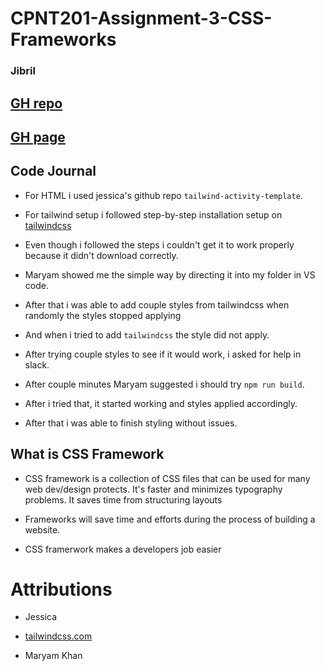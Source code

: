 # CPNT201-Assignment-3-CSS-Frameworks

### Jibril

 ## [GH repo](https://github.com/jibril96/cpnt201-a3)
 ## [GH page](https://jibril96.github.io/cpnt201-a3/)

## Code Journal

* For HTML i used jessica's github repo `tailwind-activity-template`.

* For tailwind setup i followed step-by-step installation setup on [tailwindcss](https://tailwindcss.com/docs/installation)

* Even though i followed the steps i couldn't get it to work properly because it didn't download correctly.

* Maryam showed me the simple way by directing it into my folder in VS code.

* After that i was able to add couple styles from tailwindcss when randomly the styles stopped applying

* And when i tried to add `tailwindcss` the style did not apply.

* After trying couple styles to see if it would work, i asked for help in slack.

* After couple minutes Maryam suggested i should try `npm run build`.

* After i tried that, it started working and styles applied accordingly.

* After that i was able to finish styling without issues.

## What is CSS Framework

* CSS framework is a collection of CSS files
that can be used for many web dev/design protects. It's faster and minimizes typography problems. It saves time from structuring layouts 

* Frameworks will save time and efforts during the process of building a website. 

* CSS framerwork makes a developers job easier

# Attributions

* Jessica

* [tailwindcss.com](https://tailwindcss.com/docs/installation)

* Maryam Khan
